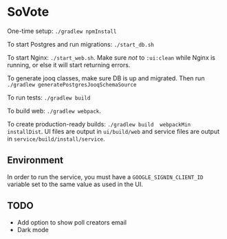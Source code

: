 # SoVote

One-time setup: `./gradlew npmInstall`

To start Postgres and run migrations: `./start_db.sh`

To start Nginx: `./start_web.sh`. Make sure *not* to `:ui:clean` while 
Nginx is running, or else it will start returning errors.

To generate jooq classes, make sure DB is up and migrated. Then run 
`./gradlew generatePostgresJooqSchemaSource`

To run tests: `./gradlew build`

To build web: `./gradlew webpack`.

To create production-ready builds: `./gradlew build 
webpackMin installDist`. UI files are output in `ui/build/web` and 
service files are output in `service/build/install/service`.

## Environment

In order to run the service, you must have a `GOOGLE_SIGNIN_CLIENT_ID` 
variable set to the same value as used in the UI.

## TODO
* Add option to show poll creators email
* Dark mode
